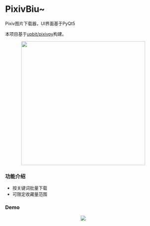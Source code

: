 # PixivBiu~
Pixiv图片下载器，UI界面基于PyQt5

本项目基于[upbit/pixivpy](https://github.com/upbit/pixivpy)构建。

<div align="center"><img height="400px" src="https://res.cloudinary.com/dzu6x6nqi/image/upload/v1571231724/github/Snipaste_2019-10-16_21-11-52.png"></div>

### 功能介绍

* 按关键词批量下载
* 可限定收藏量范围

### Demo

<div align="center"><img src="https://res.cloudinary.com/dzu6x6nqi/image/upload/v1571234965/github/gifhome_1920x1080_5s.gif"></div>
